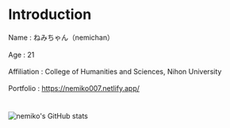 # Introduction

Name        : ねみちゃん（nemichan）<br></br>
Age         : 21 <br></br>
Affiliation : College of Humanities and Sciences, Nihon University <br></br>
Portfolio   : https://nemiko007.netlify.app/

# 

![nemiko's GitHub stats](https://github-readme-stats.vercel.app/api?username=nemiko007&show_icons=true&theme=dracula)

